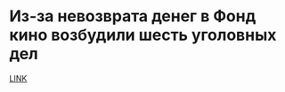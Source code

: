 # Из-за невозврата денег в Фонд кино возбудили шесть уголовных дел



[LINK](https://varlamov.ru/3665553.html)